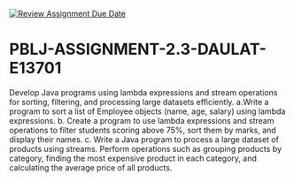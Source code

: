 [![Review Assignment Due Date](https://classroom.github.com/assets/deadline-readme-button-22041afd0340ce965d47ae6ef1cefeee28c7c493a6346c4f15d667ab976d596c.svg)](https://classroom.github.com/a/8qAmYivQ)
# PBLJ-ASSIGNMENT-2.3-DAULAT-E13701
Develop Java programs using lambda expressions and stream operations for sorting, filtering, and processing large datasets efficiently.
a.Write a program to sort a list of Employee objects (name, age, salary) using lambda expressions.
b. Create a program to use lambda expressions and stream operations to filter students scoring above 75%, sort them by marks, and display their names.
c. Write a Java program to process a large dataset of products using streams. Perform operations such as grouping products by category, finding the most expensive product in each category, and calculating the average price of all products.  
